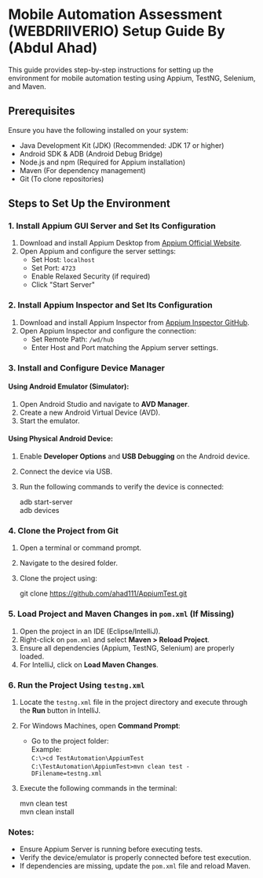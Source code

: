 # Mobile Automation Assessment (WEBDRIIVERIO) Setup Guide By (Abdul Ahad)

This guide provides step-by-step instructions for setting up the environment for mobile automation testing using Appium, TestNG, Selenium, and Maven.

## Prerequisites

Ensure you have the following installed on your system:

- Java Development Kit (JDK) (Recommended: JDK 17 or higher)
- Android SDK & ADB (Android Debug Bridge)
- Node.js and npm (Required for Appium installation)
- Maven (For dependency management)
- Git (To clone repositories)

## Steps to Set Up the Environment

### 1. Install Appium GUI Server and Set Its Configuration

1. Download and install Appium Desktop from [Appium Official Website](https://appium.io/).
2. Open Appium and configure the server settings:
   - Set Host: `localhost`
   - Set Port: `4723`
   - Enable Relaxed Security (if required)
   - Click "Start Server"

### 2. Install Appium Inspector and Set Its Configuration

1. Download and install Appium Inspector from [Appium Inspector GitHub](https://github.com/appium/appium-inspector).
2. Open Appium Inspector and configure the connection:
   - Set Remote Path: `/wd/hub`
   - Enter Host and Port matching the Appium server settings.

### 3. Install and Configure Device Manager

#### Using Android Emulator (Simulator):
1. Open Android Studio and navigate to **AVD Manager**.
2. Create a new Android Virtual Device (AVD).
3. Start the emulator.

#### Using Physical Android Device:
1. Enable **Developer Options** and **USB Debugging** on the Android device.
2. Connect the device via USB.
3. Run the following commands to verify the device is connected:

   adb start-server  
   adb devices

### 4. Clone the Project from Git

1. Open a terminal or command prompt.
2. Navigate to the desired folder.
3. Clone the project using:

   git clone https://github.com/ahad111/AppiumTest.git

### 5. Load Project and Maven Changes in `pom.xml` (If Missing)

1. Open the project in an IDE (Eclipse/IntelliJ).
2. Right-click on `pom.xml` and select **Maven > Reload Project**.
3. Ensure all dependencies (Appium, TestNG, Selenium) are properly loaded.
4. For IntelliJ, click on **Load Maven Changes**.

### 6. Run the Project Using `testng.xml`

1. Locate the `testng.xml` file in the project directory and execute through the **Run** button in IntelliJ.
2. For Windows Machines, open **Command Prompt**:

   - Go to the project folder:  
     Example:  
     `C:\>cd TestAutomation\AppiumTest`  
     `C:\TestAutomation\AppiumTest>mvn clean test -DFilename=testng.xml`

3. Execute the following commands in the terminal:

   mvn clean test  
   mvn clean install

### Notes:
- Ensure Appium Server is running before executing tests.
- Verify the device/emulator is properly connected before test execution.
- If dependencies are missing, update the `pom.xml` file and reload Maven.
